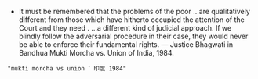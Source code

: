 - It must be remembered that the problems of the poor ...are qualitatively different from those which have hitherto occupied the attention of the Court and they need . ...a different kind of judicial approach. If we blindly follow the adversarial procedure in their case, they would never be able to enforce their fundamental rights. — Justice Bhagwati in Bandhua Mukti Morcha vs. Union of India, 1984.

```query
"mukti morcha vs union ˋ 印度 1984"
```